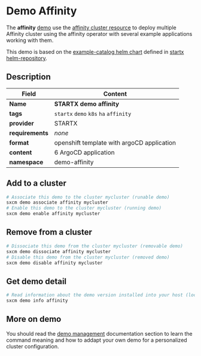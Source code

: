 # Demo Affinity

The **affinity** [demo](../../5-demos) use the [affinity cluster resource](../../resources/affinity) to deploy multiple Affinity cluster using the affinity operator with several example applications working with them.

This demo is based on the [example-catalog helm chart](https://helm-repository.readthedocs.io/en/latest/charts/example-catalog) defined in [startx helm-repository](https://helm-repository.readthedocs.io).

## Description

| Field            | Content                                    |
| ---------------- | ------------------------------------------ |
| **Name**         | **STARTX demo affinity**                   |
| **tags**         | `startx` `demo` `k8s` `ha` `affinity`      |
| **provider**     | STARTX                                     |
| **requirements** | _none_                                     |
| **format**       | openshift template with argoCD application |
| **content**      | 6 ArgoCD application                       |
| **namespace**    | demo-affinity                              |

## Add to a cluster

```bash
# Associate this demo to the cluster mycluster (runable demo)
sxcm demo associate affinity mycluster
# Enable this demo to the cluster mycluster (running demo)
sxcm demo enable affinity mycluster
```

## Remove from a cluster

```bash
# Dissociate this demo from the cluster mycluster (removable demo)
sxcm demo dissociate affinity mycluster
# Disable this demo from the cluster mycluster (removed demo)
sxcm demo disable affinity mycluster
```

## Get demo detail

```bash
# Read information about the demo version installed into your host (local)
sxcm demo info affinity
```

## More on demo

You should read the [demo management](../../5-demos) documentation section to learn the command
meaning and how to addapt your own demo for a personalized cluster configuration.
